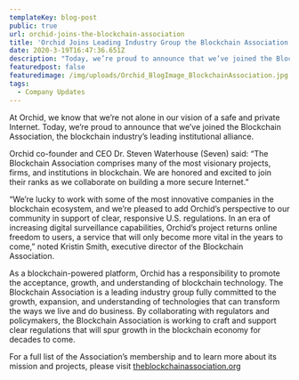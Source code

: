 ```yaml
---
templateKey: blog-post
public: true
url: orchid-joins-the-blockchain-association
title: 'Orchid Joins Leading Industry Group the Blockchain Association'
date: 2020-3-19T16:47:36.651Z
description: "Today, we’re proud to announce that we’ve joined the Blockchain Association, the blockchain industry’s leading institutional alliance."
featuredpost: false
featuredimage: /img/uploads/Orchid_BlogImage_BlockchainAssociation.jpg
tags:
  - Company Updates
---
```

At Orchid, we know that we’re not alone in our vision of a safe and private Internet. Today, we’re proud to announce that we’ve joined the Blockchain Association, the blockchain industry’s leading institutional alliance.  

Orchid co-founder and CEO Dr. Steven Waterhouse (Seven) said: “The Blockchain Association comprises many of the most visionary projects, firms, and institutions in blockchain. We are honored and excited to join their ranks as we collaborate on building a more secure Internet.”

“We’re lucky to work with some of the most innovative companies in the blockchain ecosystem, and we’re pleased to add Orchid’s perspective to our community in support of clear, responsive U.S. regulations. In an era of increasing digital surveillance capabilities, Orchid’s project returns online freedom to users, a service that will only become more vital in the years to come,” noted Kristin Smith, executive director of the Blockchain Association.

As a blockchain-powered platform, Orchid has a responsibility to promote the acceptance, growth, and understanding of blockchain technology. The Blockchain Association is a leading industry group fully committed to the growth, expansion, and understanding of technologies that can transform the ways we live and do business. By collaborating with regulators and policymakers, the Blockchain Association is working to craft and support clear regulations that will spur growth in the blockchain economy for decades to come.

For a full list of the Association’s membership and to learn more about its mission and projects, please visit [theblockchainassociation.org](https://theblockchainassociation.org/)


